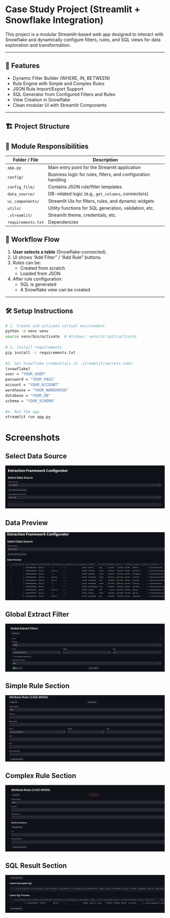 # Case Study Project (Streamlit + Snowflake Integration)

This project is a modular Streamlit-based web app designed to interact with Snowflake and dynamically configure filters, rules, and SQL views for data exploration and transformation.

---

## 🚀 Features

- Dynamic Filter Builder (WHERE, IN, BETWEEN)
- Rule Engine with Simple and Complex Rules
- JSON Rule Import/Export Support
- SQL Generator from Configured Filters and Rules
- View Creation in Snowflake
- Clean modular UI with Streamlit Components

---

## 🏗 Project Structure

## 📁 Module Responsibilities

| Folder / File                | Description |
|-----------------------------|-------------|
| `app.py`                    | Main entry point for the Streamlit application |
| `config/`                   | Business logic for rules, filters, and configuration handling |
| `config_file/`              | Contains JSON rule/filter templates |
| `data_source/`              | DB-related logic (e.g., `get_columns`, connectors) |
| `ui_components/`            | Streamlit UIs for filters, rules, and dynamic widgets |
| `utils/`                    | Utility functions for SQL generation, validation, etc. |
| `.streamlit/`               | Streamlit theme, credentials, etc. |
| `requirements.txt`         | Dependencies |

## 🧪 Workflow Flow

1. **User selects a table** (Snowflake-connected).
2. UI shows “Add Filter” / “Add Rule” buttons.
3. Rules can be:
   - Created from scratch
   - Loaded from JSON
4. After rule configuration:
   - SQL is generated
   - A Snowflake view can be created

---

## 🛠 Setup Instructions

```bash
# 1. Create and activate virtual environment
python -m venv venv
source venv/bin/activate  # Windows: venv\Scripts\activate

# 2. Install requirements
pip install -r requirements.txt

#3. Set Snowflake credentials in .streamlit/secrets.toml:
[snowflake]
user = "YOUR_USER"
password = "YOUR_PASS"
account = "YOUR_ACCOUNT"
warehouse = "YOUR_WAREHOUSE"
database = "YOUR_DB"
schema = "YOUR_SCHEMA"

#4. Run the app
streamlit run app.py  
```


# Screenshots
## Select Data Source
![Filter UI](assets/source_section.png)

## Data Preview
![Filter UI](assets/data_preview_section.png)

## Global Extract Filter
![Filter UI](assets/global_extract_filter_section.png)

## Simple Rule Section
![Filter UI](assets/simple_rule_section.png)

## Complex Rule Section
![Filter UI](assets/complex_rule_section.png)

## SQL Result Section
![Filter UI](assets/sql_result_section.png)








